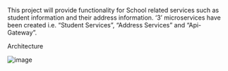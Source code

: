 This project will provide functionality for School related services such as student information and their address information. 
‘3’ microservices have been created i.e. “Student Services”, “Address Services” and “Api-Gateway”.

Architecture

![image](https://github.com/user-attachments/assets/f897b811-dd85-4d0a-aa79-fcd0f9cf889f)
